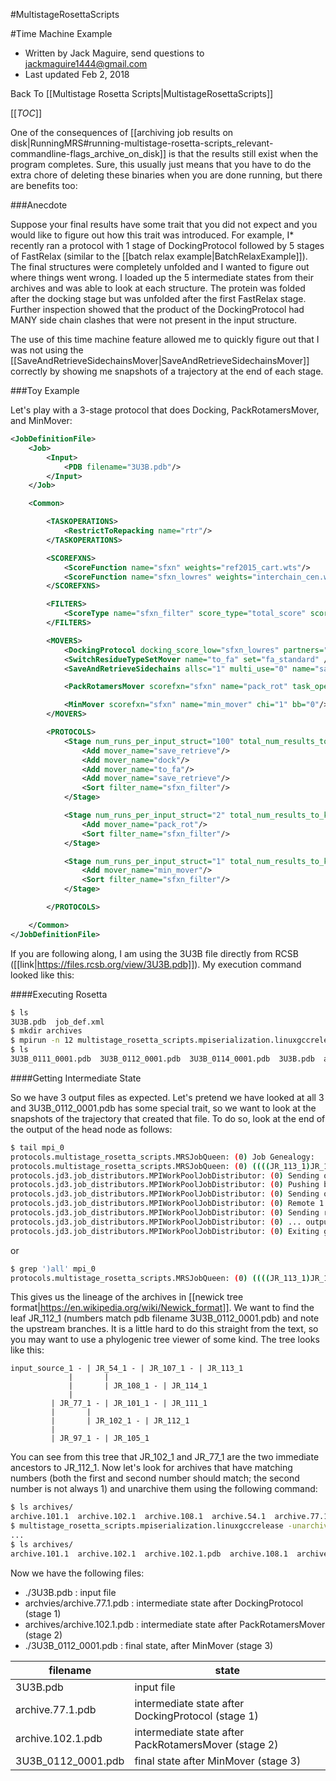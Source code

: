 #MultistageRosettaScripts

#Time Machine Example

- Written by Jack Maguire, send questions to jackmaguire1444@gmail.com
- Last updated Feb 2, 2018

Back To [[Multistage Rosetta Scripts|MultistageRosettaScripts]]

[[_TOC_]]

One of the consequences of
[[archiving job results on disk|RunningMRS#running-multistage-rosetta-scripts_relevant-commandline-flags_archive_on_disk]]
is that the results still exist when the program completes.
Sure, this usually just means that you have to do the extra chore of
deleting these binaries when you are done running,
but there are benefits too:

###Anecdote

Suppose your final results have some trait that you did not expect
and you would like to figure out how this trait was introduced.
For example, I* recently ran a protocol with 1 stage of DockingProtocol
followed by 5 stages of FastRelax (similar to the [[batch relax example|BatchRelaxExample]]).
The final structures were completely unfolded
and I wanted to figure out where things went wrong.
I loaded up the 5 intermediate states from their archives
and was able to look at each structure.
The protein was folded after the docking stage
but was unfolded after the first FastRelax stage.
Further inspection showed that the product of the DockingProtocol
had MANY side chain clashes that were not present in the input structure.

The use of this time machine feature allowed me to quickly figure out that
I was not using the [[SaveAndRetrieveSidechainsMover|SaveAndRetrieveSidechainsMover]]
correctly by showing me snapshots of a trajectory at the end of each stage.

###Toy Example

Let's play with a 3-stage protocol that does Docking, PackRotamersMover, and MinMover:

```xml
<JobDefinitionFile>
    <Job>
        <Input>
            <PDB filename="3U3B.pdb"/>
        </Input>
    </Job>

    <Common>

        <TASKOPERATIONS>
            <RestrictToRepacking name="rtr"/>
        </TASKOPERATIONS>

        <SCOREFXNS>
            <ScoreFunction name="sfxn" weights="ref2015_cart.wts"/>
            <ScoreFunction name="sfxn_lowres" weights="interchain_cen.wts"/>
        </SCOREFXNS>

        <FILTERS>
            <ScoreType name="sfxn_filter" score_type="total_score" scorefxn="sfxn" threshold="999999" />
        </FILTERS>

        <MOVERS>
            <DockingProtocol docking_score_low="sfxn_lowres" partners="A_B" low_res_protocol_only="true" name="dock" />
            <SwitchResidueTypeSetMover name="to_fa" set="fa_standard" />
            <SaveAndRetrieveSidechains allsc="1" multi_use="0" name="save_retrieve" two_step="1" />

            <PackRotamersMover scorefxn="sfxn" name="pack_rot" task_operations="rtr"/>

            <MinMover scorefxn="sfxn" name="min_mover" chi="1" bb="0"/>
        </MOVERS>

        <PROTOCOLS>
            <Stage num_runs_per_input_struct="100" total_num_results_to_keep="5">
                <Add mover_name="save_retrieve"/>
                <Add mover_name="dock"/>
                <Add mover_name="to_fa"/>
                <Add mover_name="save_retrieve"/>
                <Sort filter_name="sfxn_filter"/>
            </Stage>

            <Stage num_runs_per_input_struct="2" total_num_results_to_keep="5">
                <Add mover_name="pack_rot"/>
                <Sort filter_name="sfxn_filter"/>
            </Stage>

            <Stage num_runs_per_input_struct="1" total_num_results_to_keep="3">
                <Add mover_name="min_mover"/>
                <Sort filter_name="sfxn_filter"/>
            </Stage>

        </PROTOCOLS>

    </Common>
</JobDefinitionFile>
```

If you are following along, I am using the 3U3B
file directly from RCSB ([[link|https://files.rcsb.org/view/3U3B.pdb]]).
My execution command looked like this:

####Executing Rosetta

```sh
$ ls
3U3B.pdb  job_def.xml
$ mkdir archives
$ mpirun -n 12 multistage_rosetta_scripts.mpiserialization.linuxgccrelease -job_definition_file job_def.xml -archive_on_disk archives -n_archive_nodes 1 -mpi_tracer_to_file mpi
$ ls
3U3B_0111_0001.pdb  3U3B_0112_0001.pdb  3U3B_0114_0001.pdb  3U3B.pdb  archives  job_def.xml  mpi_0  mpi_1  mpi_10  mpi_11  mpi_2  mpi_3  mpi_4  mpi_5  mpi_6  mpi_7  mpi_8  mpi_9  score.sc.1  score.sc.2
```

####Getting Intermediate State

So we have 3 output files as expected.
Let's pretend we have looked at all 3 and 3U3B_0112_0001.pdb has some special trait,
so we want to look at the snapshots of the trajectory that created that file.
To do so, look at the end of the output of the head node as follows:

```sh
$ tail mpi_0 
protocols.multistage_rosetta_scripts.MRSJobQueen: (0) Job Genealogy:
protocols.multistage_rosetta_scripts.MRSJobQueen: (0) ((((JR_113_1)JR_107_1,(JR_114_1)JR_108_1)JR_54_1,((JR_111_1)JR_101_1,(JR_112_1)JR_102_1)JR_77_1,(JR_105_1)JR_97_1)input_source_1)all
protocols.jd3.job_distributors.MPIWorkPoolJobDistributor: (0) Sending output to archive 1
protocols.jd3.job_distributors.MPIWorkPoolJobDistributor: (0) Pushing back output into queue for archive 1
protocols.jd3.job_distributors.MPIWorkPoolJobDistributor: (0) Sending output spec for 112 1 with output_id 112 1 to node 2
protocols.jd3.job_distributors.MPIWorkPoolJobDistributor: (0) Remote 1 has completed an output
protocols.jd3.job_distributors.MPIWorkPoolJobDistributor: (0) Sending remote 1 an output archived on another node, if available.
protocols.jd3.job_distributors.MPIWorkPoolJobDistributor: (0) ... output work was NOT available
protocols.jd3.job_distributors.MPIWorkPoolJobDistributor: (0) Exiting go_master
```

or

```sh
$ grep ')all' mpi_0
protocols.multistage_rosetta_scripts.MRSJobQueen: (0) ((((JR_113_1)JR_107_1,(JR_114_1)JR_108_1)JR_54_1,((JR_111_1)JR_101_1,(JR_112_1)JR_102_1)JR_77_1,(JR_105_1)JR_97_1)input_source_1)all
```

This gives us the lineage of the archives in
[[newick tree format|https://en.wikipedia.org/wiki/Newick_format]].
We want to find the leaf JR_112_1 (numbers match pdb filename 3U3B_0112_0001.pdb)
and note the upstream branches.
It is a little hard to do this straight from the text,
so you may want to use a phylogenic tree viewer of some kind.
The tree looks like this:

```
input_source_1 - | JR_54_1 - | JR_107_1 - | JR_113_1
	         | 	     | 		  
	         |	     | JR_108_1 - | JR_114_1
	         |	     
		 | JR_77_1 - | JR_101_1 - | JR_111_1
		 | 	     |
		 |	     | JR_102_1 - | JR_112_1
		 |
		 | JR_97_1 - | JR_105_1
```

You can see from this tree that JR_102_1 and JR_77_1 are the two immediate ancestors to JR_112_1.
Now let's look for archives that have matching numbers (both the first and second number should match;
the second number is not always 1) and unarchive them using the following command:

```sh
$ ls archives/
archive.101.1  archive.102.1  archive.108.1  archive.54.1  archive.77.1
$ multistage_rosetta_scripts.mpiserialization.linuxgccrelease -unarchive archives/archive.77.1 archives/archive.102.1
...
$ ls archives/
archive.101.1  archive.102.1  archive.102.1.pdb  archive.108.1  archive.54.1  archive.77.1  archive.77.1.pdb
```

Now we have the following files:

- ./3U3B.pdb : input file
- archvies/archive.77.1.pdb : intermediate state after DockingProtocol (stage 1)
- archives/archive.102.1.pdb : intermediate state after PackRotamersMover (stage 2)
- ./3U3B_0112_0001.pdb : final state, after MinMover (stage 3)

|     filename       | state                                                |
|--------------------|------------------------------------------------------|
| 3U3B.pdb           | input file                                           |
| archive.77.1.pdb   | intermediate state after DockingProtocol (stage 1)   |
| archive.102.1.pdb  | intermediate state after PackRotamersMover (stage 2) |
| 3U3B_0112_0001.pdb | final state after MinMover (stage 3)                 |